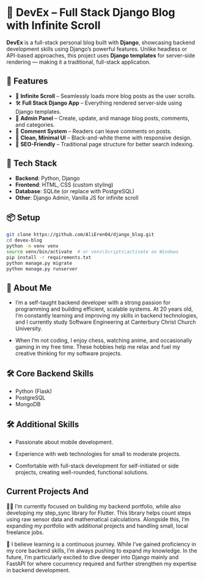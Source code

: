 # 📝 DevEx – Full Stack Django Blog with Infinite Scroll

**DevEx** is a full-stack personal blog built with **Django**, showcasing backend development skills using Django’s powerful features. Unlike headless or API-based approaches, this project uses **Django templates** for server-side rendering — making it a traditional, full-stack application.

## 🚀 Features

- 🔄 **Infinite Scroll** – Seamlessly loads more blog posts as the user scrolls.
- 🛠️ **Full Stack Django App** – Everything rendered server-side using Django templates.
- 📝 **Admin Panel** – Create, update, and manage blog posts, comments, and categories.
- 💬 **Comment System** – Readers can leave comments on posts.
- 🎨 **Clean, Minimal UI** – Black-and-white theme with responsive design.
- 🔐 **SEO-Friendly** – Traditional page structure for better search indexing.



## 🧰 Tech Stack

- **Backend**: Python, Django
- **Frontend**: HTML, CSS (custom styling)
- **Database**: SQLite (or replace with PostgreSQL)
- **Other**: Django Admin, Vanilla JS for infinite scroll

## 📦 Setup

```bash
git clone https://github.com/AliEren04/django_blog.git
cd devex-blog
python -m venv venv
source venv/bin/activate  # or venv\Scripts\activate on Windows
pip install -r requirements.txt
python manage.py migrate
python manage.py runserver
```


## 🚀 About Me
 * I’m a self-taught backend developer with a strong passion for programming and building efficient, scalable systems. At 20 years old, I’m constantly learning and improving my skills in backend technologies, and I currently study Software Engineering  at Canterbury Christ Church University.

* When I’m not coding, I enjoy chess, watching anime, and occasionally gaming in my free time. These hobbies help me relax and fuel my creative thinking for my software projects.



## 🛠 Core Backend Skills
* Python (Flask)
* PostgreSQL
* MongoDB
## 🛠 Additional Skills

* Passionate about mobile development.

* Experience with web technologies for small to moderate projects.

* Comfortable with full-stack development for self-initiated or side projects, creating well-rounded, functional solutions.


## Current Projects And 
👩‍💻 I’m currently focused on building my backend portfolio, while also developing my step_sync library for Flutter. This library helps count steps using raw sensor data and mathematical calculations. Alongside this, I’m expanding my portfolio with additional projects and handling small, local freelance jobs.

🧠 I believe learning is a continuous journey. While I’ve gained proficiency in my core backend skills, I’m always pushing to expand my knowledge. In the future, I’m particularly excited to dive deeper into Django mainly and FastAPI for where cocurrency required and further strengthen my expertise in backend development.  
